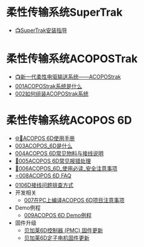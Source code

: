 # 柔性传输系统SuperTrak

- [📺SuperTrak安装指导](https://app9qg8os8w3630.pc.xiaoe-tech.com/p/t_pc/course_pc_detail/column/p_5d56616bcd096_DytRwsUE?navIndex=3)

# 柔性传输系统ACOPOSTrak

- [📺新一代柔性电驱输送系统——ACOPOStrak](https://app9qg8os8w3630.pc.xiaoe-tech.com/p/t_pc/course_pc_detail/video/v_5d5b929fa3c25_xhm7VIcc)
- [001ACOPOStrak系统是什么](001ACOPOStrak系统是什么.md)
- [002如何组装ACOPOStrak系统](002如何组装ACOPOStrak系统.md)

# 柔性传输系统ACOPOS 6D

- [🌐📒ACOPOS 6D使用手册](https://6d.brhelp.cn/general.html)
- [003ACOPOS_6D是什么](003ACOPOS_6D是什么.md)
- [004ACOPOS 6D常见物料与接线说明](004ACOPOS%206D常见物料与接线说明.md)
- [🐞005ACOPOS 6D常见报错处理](005ACOPOS%206D常见报错处理.md)
- [🧲006ACOPOS_6D_使用必读_安全注意事项](006ACOPOS_6D_使用必读_安全注意事项.md)
- [⭐008ACOPOS 6D FAQ](008ACOPOS%206D%20FAQ.md)
- [0106D接线问题排查方式](0106D接线问题排查方式.md)
- 开发相关
    - [007在PC上编译ACOPOS 6D项目注意事项](007在PC上编译ACOPOS%206D项目注意事项.md)
- Demo例程
    - [009ACOPOS 6D Demo例程](009ACOPOS%206D%20Demo例程.md)
- 固件升级
    - [贝加莱6D控制器 (PMC) 固件更新](0116D控制器固件更新.md)
    - [贝加莱6D定子电机固件更新](0126D定子电机固件更新.md)
